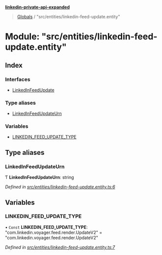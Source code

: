 **[linkedin-private-api-expanded](../README.md)**

> [Globals](../globals.md) / "src/entities/linkedin-feed-update.entity"

# Module: "src/entities/linkedin-feed-update.entity"

## Index

### Interfaces

* [LinkedInFeedUpdate](../interfaces/_src_entities_linkedin_feed_update_entity_.linkedinfeedupdate.md)

### Type aliases

* [LinkedInFeedUpdateUrn](_src_entities_linkedin_feed_update_entity_.md#linkedinfeedupdateurn)

### Variables

* [LINKEDIN\_FEED\_UPDATE\_TYPE](_src_entities_linkedin_feed_update_entity_.md#linkedin_feed_update_type)

## Type aliases

### LinkedInFeedUpdateUrn

Ƭ  **LinkedInFeedUpdateUrn**: string

*Defined in [src/entities/linkedin-feed-update.entity.ts:6](https://github.com/khanhtranngoccva/linkedin-private-api/blob/17c022a/src/entities/linkedin-feed-update.entity.ts#L6)*

## Variables

### LINKEDIN\_FEED\_UPDATE\_TYPE

• `Const` **LINKEDIN\_FEED\_UPDATE\_TYPE**: \"com.linkedin.voyager.feed.render.UpdateV2\" = "com.linkedin.voyager.feed.render.UpdateV2"

*Defined in [src/entities/linkedin-feed-update.entity.ts:7](https://github.com/khanhtranngoccva/linkedin-private-api/blob/17c022a/src/entities/linkedin-feed-update.entity.ts#L7)*
